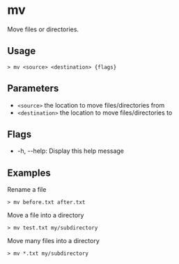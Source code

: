 # mv
Move files or directories.

## Usage
```shell
> mv <source> <destination> {flags} 
 ```

## Parameters
* `<source>` the location to move files/directories from
* `<destination>` the location to move files/directories to

## Flags
* -h, --help: Display this help message

## Examples
  Rename a file
```shell
> mv before.txt after.txt
 ```

  Move a file into a directory
```shell
> mv test.txt my/subdirectory
 ```

  Move many files into a directory
```shell
> mv *.txt my/subdirectory
 ```

